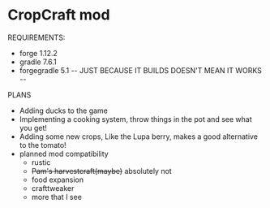 # CropCraft mod

REQUIREMENTS:
- forge 1.12.2
- gradle 7.6.1
- forgegradle 5.1
-- JUST BECAUSE IT BUILDS DOESN'T MEAN IT WORKS --

PLANS
- Adding ducks to the game
- Implementing a cooking system, throw things in the pot and see what you get!
- Adding some new crops, Like the Lupa berry, makes a good alternative to the tomato!
- planned mod compatibility
    - rustic
    - ~~Pam's harvestcraft(maybe)~~ absolutely not
    - food expansion
    - crafttweaker
    - more that I see
